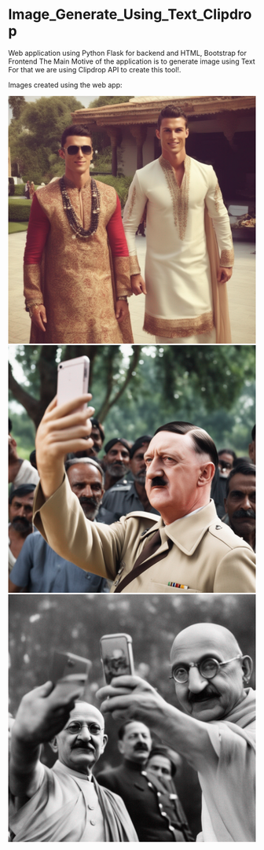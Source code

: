 # Image_Generate_Using_Text_Clipdrop

Web application using Python Flask for backend and HTML, Bootstrap for Frontend
The Main Motive of the application is to generate image using Text
For that we are using Clipdrop API to create this tool!.

Images created using the web app:

<img src="application/static/images/cristiano_.png">
<img src="application/static/images/hitler_tak.png">
<img src="application/static/images/gandhi_tak.png">
